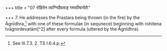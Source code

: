 +++
title = "07 रोहितेन त्वाग्निर्देवताङ् गमयत्वित्येतैः"

+++
7. He addresses the Prastara being thrown (in the fire) by the Āgnīdhra,[^1] with one of these formulae (in sequnece) beginning with rohitena tvāgnirdevatām[^2] after every formula (uttered by the Āgnīdhra).  

[^1]: See III.7.3. 2. TS I.6.4.p.
